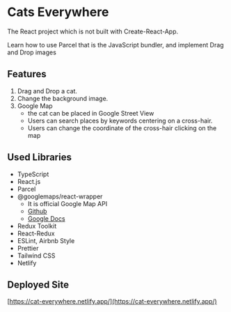 # Cats Everywhere

The React project which is not built with Create-React-App.

Learn how to use Parcel that is the JavaScript bundler, and implement Drag and Drop images

## Features

1. Drag and Drop a cat.
2. Change the background image.
3. Google Map
   - the cat can be placed in Google Street View
   - Users can search places by keywords centering on a cross-hair.
   - Users can change the coordinate of the cross-hair clicking on the map

## Used Libraries

- TypeScript
- React.js
- Parcel
- @googlemaps/react-wrapper
  - It is official Google Map API
  - [Github](https://github.com/googlemaps/react-wrapper)
  - [Google Docs](https://developers.google.com/maps/documentation/javascript/react-map?hl=ko)
- Redux Toolkit
- React-Redux
- ESLint, Airbnb Style
- Prettier
- Tailwind CSS
- Netlify

## Deployed Site

[https://cat-everywhere.netlify.app/](https://cat-everywhere.netlify.app/)
